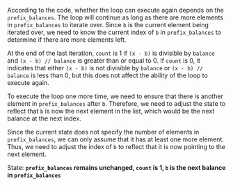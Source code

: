 According to the code, whether the loop can execute again depends on the `prefix_balances`. The loop will continue as long as there are more elements in `prefix_balances` to iterate over. Since `b` is the current element being iterated over, we need to know the current index of `b` in `prefix_balances` to determine if there are more elements left.

At the end of the last iteration, `count` is 1 if `(x - b)` is divisible by `balance` and `(x - b) // balance` is greater than or equal to 0. If `count` is 0, it indicates that either `(x - b)` is not divisible by `balance` or `(x - b) // balance` is less than 0, but this does not affect the ability of the loop to execute again.

To execute the loop one more time, we need to ensure that there is another element in `prefix_balances` after `b`. Therefore, we need to adjust the state to reflect that `b` is now the next element in the list, which would be the next balance at the next index.

Since the current state does not specify the number of elements in `prefix_balances`, we can only assume that it has at least one more element. Thus, we need to adjust the index of `b` to reflect that it is now pointing to the next element.

State: **`prefix_balances` remains unchanged, `count` is 1, `b` is the next balance in `prefix_balances`**